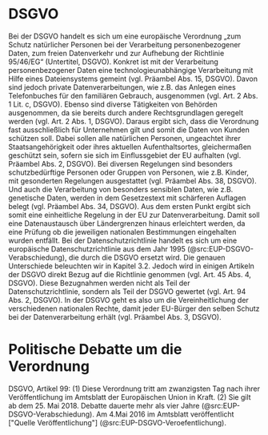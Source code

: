 # DSGVO

Bei der DSGVO handelt es sich um eine europäische Verordnung „zum Schutz natürlicher Personen bei der Verarbeitung personenbezogener Daten, zum freien Datenverkehr und zur Aufhebung der Richtlinie 95/46/EG“ (Untertitel, DSGVO).
Konkret ist mit der Verarbeitung personenbezogener Daten eine technologieunabhängige Verarbeitung mit Hilfe eines Dateiensystems gemeint (vgl. Präambel Abs. 15, DSGVO). Davon sind jedoch private Datenverarbeitungen, wie z.B. das Anlegen eines Telefonbuches für den familiären Gebrauch, ausgenommen (vgl. Art. 2 Abs. 1 Lit. c, DSGVO). Ebenso sind diverse Tätigkeiten von Behörden ausgenommen, da sie bereits durch andere Rechtsgrundlagen geregelt werden (vgl. Art. 2 Abs. 1, DSGVO). Daraus ergibt sich, dass die Verordnung fast ausschließlich für Unternehmen gilt und somit die Daten von Kunden schützen soll. Dabei sollen alle natürlichen Personen, ungeachtet ihrer Staatsangehörigkeit oder ihres aktuellen Aufenthaltsortes, gleichermaßen geschützt sein, sofern sie sich im Einflussgebiet der EU aufhalten (vgl. Präambel Abs. 2, DSGVO). Bei diversen Regelungen sind besonders schutzbedürftige Personen oder Gruppen von Personen, wie z.B. Kinder, mit gesonderten Regelungen ausgestattet (vgl. Präambel Abs. 38, DSGVO). Und auch die Verarbeitung von besonders sensiblen Daten, wie z.B. genetische Daten, werden in dem Gesetzestext mit schärferen Auflagen belegt (vgl. Präambel Abs. 34, DSGVO).
Aus dem ersten Punkt ergibt sich somit eine einheitliche Regelung in der EU zur Datenverarbeitung. Damit soll eine Datenaustausch über Ländergrenzen hinaus erleichtert werden, da eine Prüfung ob die jeweiligen nationalen Bestimmungen eingehalten wurden entfällt.
Bei der Datenschutzrichtlinie handelt es sich um eine europäische Datenschutzrichtlinie aus dem Jahr 1995 (@src:EUP-DSGVO-Verabschiedung), die durch die DSGVO ersetzt wird. Die genauen Unterschiede beleuchten wir in Kapitel 3.2. Jedoch wird in einigen Artikeln der DSGVO direkt Bezug auf die Richtlinie genommen (vgl. Art. 45 Abs. 4, DSGVO). Diese Bezugnahmen werden nicht als Teil der Datenschutzrichtlinie, sondern als Teil der DSGVO gewertet (vgl. Art. 94 Abs. 2, DSGVO).
In der DSGVO geht es also um die Vereinheitlichung der verschiedenen nationalen Rechte, damit jeder EU-Bürger den selben Schutz bei der Datenverarbeitung erhält (vgl. Präambel Abs. 3, DSGVO).

# Politische Debatte um die Verordnung

DSGVO, Artikel 99:
(1) Diese Verordnung tritt am zwanzigsten Tag nach ihrer Veröffentlichung im Amtsblatt der Europäischen Union in Kraft.
(2) Sie gilt ab dem 25. Mai 2018.
Debatte dauerte mehr als vier Jahre (@src:EUP-DSGVO-Verabschiedung).
Am 4.Mai 2016 im Amtsblatt veröffentlicht ["Quelle Veröffentlichung"] (@src:EUP-DSGVO-Veroefentlichung).
